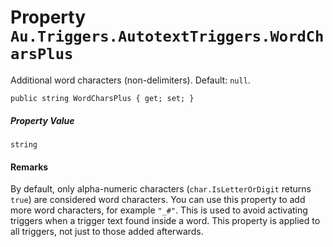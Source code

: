 # Property `Au.Triggers.AutotextTriggers.WordCharsPlus`

Additional word characters (non-delimiters). Default: `null`.

```
public string WordCharsPlus { get; set; }
```

##### Property Value

`string`

#### Remarks

By default, only alpha-numeric characters (`char.IsLetterOrDigit` returns `true`) are considered word characters. You can use this property to add more word characters, for example `"_#"`. This is used to avoid activating triggers when a trigger text found inside a word. This property is applied to all triggers, not just to those added afterwards.